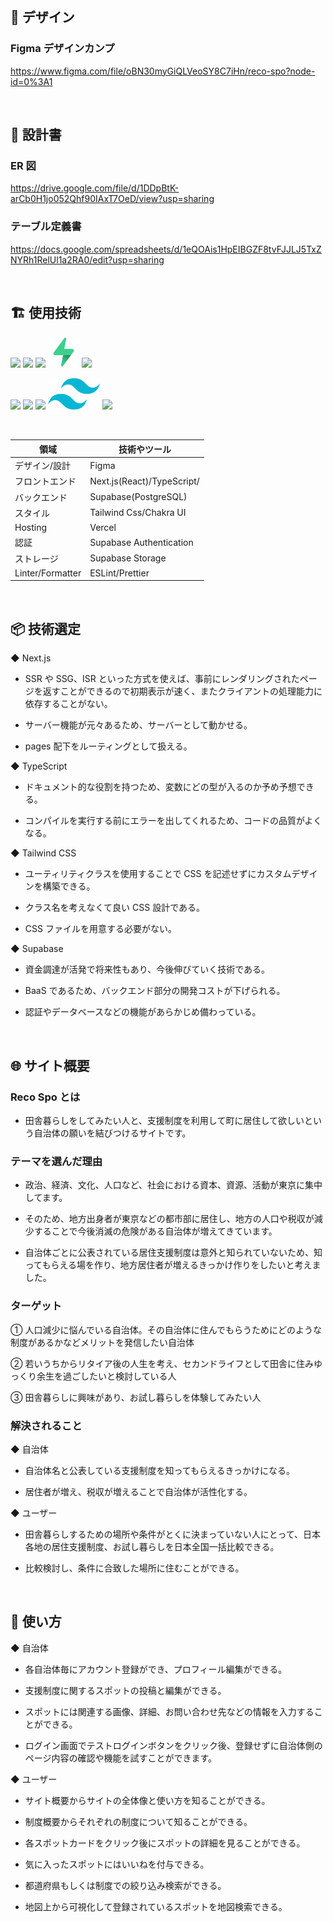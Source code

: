 <br/>

## 🎨 デザイン

### Figma デザインカンプ

https://www.figma.com/file/oBN30myGiQLVeoSY8C7iHn/reco-spo?node-id=0%3A1

<br/>

## 📄 設計書

### ER 図

https://drive.google.com/file/d/1DDpBtK-arCb0H1jo052Qhf90IAxT7OeD/view?usp=sharing

### テーブル定義書

https://docs.google.com/spreadsheets/d/1eQOAis1HpEIBGZF8tvFJJLJ5TxZNYRh1RelUl1a2RA0/edit?usp=sharing

<br />

## 🏗 使用技術

<p align="left">
  <a href="https://www.typescriptlang.org/"><img src="https://cdn.worldvectorlogo.com/logos/typescript.svg" height="50px;" /></a>
  <a href="https://nextjs.org/"><img src="https://cdn.worldvectorlogo.com/logos/nextjs-3.svg" height="50px;" /></a>
  <a href="https://ja.reactjs.org/"><img src="https://cdn.worldvectorlogo.com/logos/react-2.svg" height="50px;" /></a>
  <a href="https://supabase.com/"><img src="./public/svgs/supabase.svg" height="50px;" /></a>
   <a href="https://vercel.com/"><img src="https://user-images.githubusercontent.com/65433193/118944114-3b393980-b98f-11eb-84a5-fc9a1db8ea6b.png" height="50px;" /></a
</p>
<p align="left">
  <a href="https://www.figma.com/"><img src="https://cdn.worldvectorlogo.com/logos/figma-1.svg" height="50px;" /></a>
  <a href="https://eslint.org/"><img src="https://cdn.worldvectorlogo.com/logos/eslint-1.svg" height="50px;" /></a>
  <a href="https://prettier.io/"><img src="https://cdn.worldvectorlogo.com/logos/prettier-2.svg" height="50px;" /></a>
  <a href="https://tailwindcss.com"><img src="./public/svgs/tailwind-css.svg" height="50px;"></a>
  <a href="https://chakra-ui.com/"><img src="https://bestofjs.org/logos/chakra-ui.svg" height="50px;"></a>

</p><br />

| 領域             | 技術やツール               |
| ---------------- | -------------------------- |
| デザイン/設計    | Figma                      |
| フロントエンド   | Next.js(React)/TypeScript/ |
| バックエンド     | Supabase(PostgreSQL)       |
| スタイル         | Tailwind Css/Chakra UI     |
| Hosting          | Vercel                     |
| 認証             | Supabase Authentication    |
| ストレージ       | Supabase Storage           |
| Linter/Formatter | ESLint/Prettier            |

<br/>

## 📦️ 技術選定

◆ Next.js

- SSR や SSG、ISR といった方式を使えば、事前にレンダリングされたページを返すことができるので初期表示が速く、またクライアントの処理能力に依存することがない。

- サーバー機能が元々あるため、サーバーとして動かせる。

- pages 配下をルーティングとして扱える。

◆ TypeScript

- ドキュメント的な役割を持つため、変数にどの型が入るのか予め予想できる。

- コンパイルを実行する前にエラーを出してくれるため、コードの品質がよくなる。

◆ Tailwind CSS

- ユーティリティクラスを使用することで CSS を記述せずにカスタムデザインを構築できる。

- クラス名を考えなくて良い CSS 設計である。

- CSS ファイルを用意する必要がない。

◆ Supabase

- 資金調達が活発で将来性もあり、今後伸びていく技術である。

- BaaS であるため、バックエンド部分の開発コストが下げられる。

- 認証やデータベースなどの機能があらかじめ備わっている。

<br/>

## 🌐 サイト概要

### Reco Spo とは

- 田舎暮らしをしてみたい人と、支援制度を利用して町に居住して欲しいという自治体の願いを結びつけるサイトです。

### テーマを選んだ理由

- 政治、経済、文化、人口など、社会における資本、資源、活動が東京に集中してます。

- そのため、地方出身者が東京などの都市部に居住し、地方の人口や税収が減少することで今後消滅の危険がある自治体が増えてきています。

- 自治体ごとに公表されている居住支援制度は意外と知られていないため、知ってもらえる場を作り、地方居住者が増えるきっかけ作りをしたいと考えました。

### ターゲット

① 人口減少に悩んでいる自治体。その自治体に住んでもらうためにどのような制度があるかなどメリットを発信したい自治体

② 若いうちからリタイア後の人生を考え、セカンドライフとして田舎に住みゆっくり余生を過ごしたいと検討している人

③ 田舎暮らしに興味があり、お試し暮らしを体験してみたい人

### 解決されること

◆ 自治体

- 自治体名と公表している支援制度を知ってもらえるきっかけになる。

- 居住者が増え、税収が増えることで自治体が活性化する。

◆ ユーザー

- 田舎暮らしするための場所や条件がとくに決まっていない人にとって、日本各地の居住支援制度、お試し暮らしを日本全国一括比較できる。

- 比較検討し、条件に合致した場所に住むことができる。

<br/>

## 💬 使い方

◆ 自治体

- 各自治体毎にアカウント登録ができ、プロフィール編集ができる。

- 支援制度に関するスポットの投稿と編集ができる。

- スポットには関連する画像、詳細、お問い合わせ先などの情報を入力することができる。

- ログイン画面でテストログインボタンをクリック後、登録せずに自治体側のページ内容の確認や機能を試すことができます。

◆ ユーザー

- サイト概要からサイトの全体像と使い方を知ることができる。

- 制度概要からそれぞれの制度について知ることができる。

- 各スポットカードをクリック後にスポットの詳細を見ることができる。

- 気に入ったスポットにはいいねを付与できる。

- 都道府県もしくは制度での絞り込み検索ができる。

- 地図上から可視化して登録されているスポットを地図検索できる。
